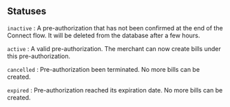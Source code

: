 ## Statuses

`inactive`
:    A pre-authorization that has not been confirmed at the end of the Connect flow. It will be deleted from the database after a few hours.

`active`
:    A valid pre-authorization. The merchant can now create bills under this pre-authorization.

`cancelled`
:    Pre-authorization been terminated. No more bills can be created.

`expired`
:    Pre-authorization reached its expiration date. No more bills can be created.
